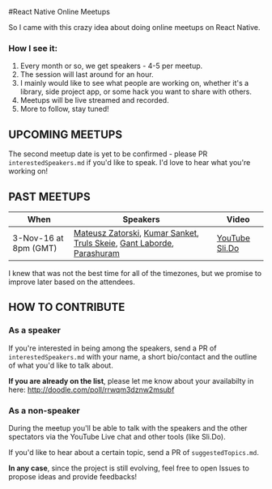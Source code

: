 #React Native Online Meetups

So I came with this crazy idea about doing online meetups on React Native.

### How I see it:

1. Every month or so, we get speakers - 4-5 per meetup.
2. The session will last around for an hour.
3. I mainly would like to see what people are working on, whether it's a library, side project app, or some hack you want to share with others.
4. Meetups will be live streamed and recorded.
5. More to follow, stay tuned!

## UPCOMING MEETUPS

The second meetup date is yet to be confirmed - please PR `interestedSpeakers.md` if you'd like to speak. I'd love to hear what you're working on!

## PAST MEETUPS

When | Speakers | Video
------------ | ------------- | -------------
3-Nov-16 at 8pm (GMT) | [Mateusz Zatorski](https://twitter.com/matzatorski), [Kumar Sanket](https://twitter.com/NativeBaseIO), [Truls Skeie](https://twitter.com/trulsskeie), [Gant Laborde](https://twitter.com/GantLaborde), [Parashuram](https://twitter.com/nparashuram) | [YouTube](https://www.youtube.com/watch?v=6dek2apWWZA) [Sli.Do](https://app.sli.do/event/tvv7eoe9/ask)

I knew that was not the best time for all of the timezones, but we promise to improve later based on the attendees.


## HOW TO CONTRIBUTE
### As a speaker
If you're interested in being among the speakers, send a PR of `interestedSpeakers.md` with your name, a short bio/contact and the outline of what you'd like to talk about.

**If you are already on the list**, please let me know about your availabilty in here: http://doodle.com/poll/rrwqm3dznw2msubf

### As a non-speaker
During the meetup you'll be able to talk with the speakers and the other spectators via the YouTube Live chat and other tools (like Sli.Do).

If you'd like to hear about a certain topic, send a PR of `suggestedTopics.md`.

**In any case**, since the project is still evolving, feel free to open Issues to propose ideas and provide feedbacks!
